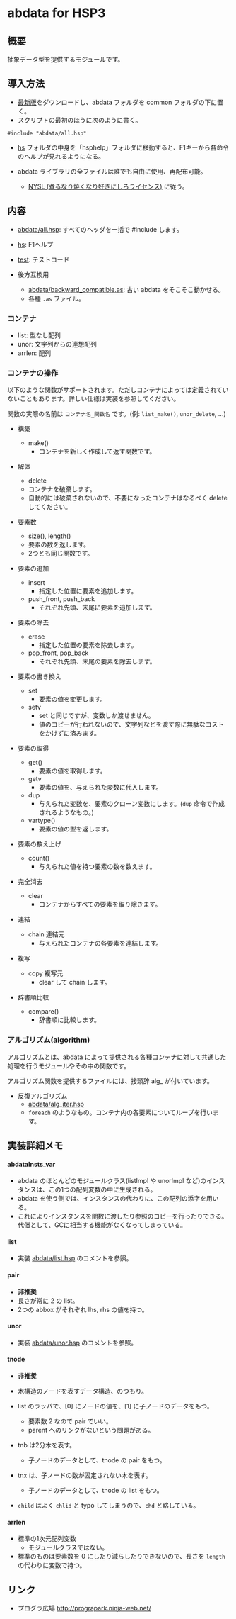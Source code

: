 # abdata for HSP3
## 概要
抽象データ型を提供するモジュールです。

## 導入方法
* [最新版](https://github.com/vain0/abdata/archive/master.zip)をダウンロードし、abdata フォルダを common フォルダの下に置く。
* スクリプトの最初のほうに次のように書く。

```hsp
#include "abdata/all.hsp"
```

* [hs](hs) フォルダの中身を「hsphelp」フォルダに移動すると、F1キーから各命令のヘルプが見れるようになる。

* abdata ライブラリの全ファイルは誰でも自由に使用、再配布可能。
  * [NYSL (煮るなり焼くなり好きにしろライセンス)](http://www.kmonos.net/nysl/) に従う。

## 内容
* [abdata/all.hsp](abdata/all.hsp): すべてのヘッダを一括で \#include します。
* [hs](hs): F1ヘルプ
* [test](test): テストコード

* 後方互換用
  * [abdata/backward_compatible.as](abdata/backward_compatible.as): 古い abdata をそこそこ動かせる。
  * 各種 `.as` ファイル。

### コンテナ
* list: 型なし配列
* unor: 文字列からの連想配列
* arrlen: 配列

### コンテナの操作
以下のような関数がサポートされます。ただしコンテナによっては定義されていないこともあります。詳しい仕様は実装を参照してください。

関数の実際の名前は ``コンテナ名_関数名`` です。(例: `list_make()`, `unor_delete`, ...)

* 構築
  * make()
    * コンテナを新しく作成して返す関数です。
* 解体
  * delete
  * コンテナを破棄します。
  * 自動的には破棄されないので、不要になったコンテナはなるべく delete してください。
* 要素数
  * size(), length()
  * 要素の数を返します。
  * 2つとも同じ関数です。
* 要素の追加
  * insert
    * 指定した位置に要素を追加します。
  * push_front, push_back
    * それぞれ先頭、末尾に要素を追加します。
* 要素の除去
  * erase
    * 指定した位置の要素を除去します。
  * pop_front, pop_back
    * それぞれ先頭、末尾の要素を除去します。
* 要素の書き換え
  * set
    * 要素の値を変更します。
  * setv
    * set と同じですが、変数しか渡せません。
    * 値のコピーが行われないので、文字列などを渡す際に無駄なコストをかけずに済みます。
* 要素の取得
  * get()
    * 要素の値を取得します。
  * getv
    * 要素の値を、与えられた変数に代入します。
  * dup
    * 与えられた変数を、要素のクローン変数にします。(`dup` 命令で作成されるようなもの。)
  * vartype()
    * 要素の値の型を返します。
* 要素の数え上げ
  * count()
    * 与えられた値を持つ要素の数を数えます。

* 完全消去
  * clear
    * コンテナからすべての要素を取り除きます。
* 連結
  * chain 連結元
    * 与えられたコンテナの各要素を連結します。
* 複写
  * copy 複写元
    * clear して chain します。
* 辞書順比較
  * compare()
    * 辞書順に比較します。

### アルゴリズム(algorithm)
アルゴリズムとは、abdata によって提供される各種コンテナに対して共通した処理を行うモジュールやその中の関数です。

アルゴリズム関数を提供するファイルには、接頭辞 alg_ が付いています。

* 反復アルゴリズム
  * [abdata/alg_iter.hsp](abdata/alg_iter.hsp)
  * `foreach` のようなもの。コンテナ内の各要素についてループを行います。

## 実装詳細メモ
#### abdataInsts_var
* abdata のほとんどのモジュールクラス(listImpl や unorImpl など)のインスタンスは、この1つの配列変数の中に生成される。
* abdata を使う側では、インスタンスの代わりに、この配列の添字を用いる。
* これによりインスタンスを関数に渡したり参照のコピーを行ったりできる。代償として、GCに相当する機能がなくなってしまっている。

#### list
* 実装 [abdata/list.hsp](abdata/list.hsp) のコメントを参照。

#### pair
* **非推奨**
* 長さが常に 2 の list。
* 2つの abbox がそれぞれ lhs, rhs の値を持つ。

#### unor
* 実装 [abdata/unor.hsp](abdata/unor.hsp) のコメントを参照。

#### tnode
* **非推奨**
* 木構造のノードを表すデータ構造、のつもり。
* list のラッパで、[0] にノードの値を、[1] に子ノードのデータをもつ。
  * 要素数 2 なので pair でいい。
  * parent へのリンクがないという問題がある。
* tnb は2分木を表す。
  * 子ノードのデータとして、tnode の pair をもつ。
* tnx は、子ノードの数が固定されない木を表す。
  * 子ノードのデータとして、tnode の list をもつ。

* `child` はよく `chlid` と typo してしまうので、`chd` と略している。

#### arrlen
* 標準の1次元配列変数
  * モジュールクラスではない。
* 標準のものは要素数を 0 にしたり減らしたりできないので、長さを `length` の代わりに変数で持つ。

## リンク
* プログラ広場 <http://prograpark.ninja-web.net/>
